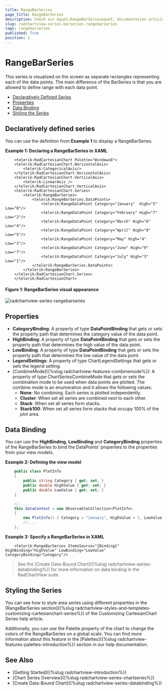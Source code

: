 ```yaml
---
title: RangeBarSeries
page_title: RangeBarSeries
description: Check our &quot;RangeBarSeries&quot; documentation article for the RadChartView {{ site.framework_name }} control.
slug: radchartview-series-barseries-rangebarseries
tags: rangebarseries
published: True
position: 1
---
```


# RangeBarSeries

This series is visualized on the screen as separate rectangles representing each of the data points. The main difference of the BarSeries is that you are allowed to define range with each data point.      

* [Declaratively Defined Series](#declaratively-defined-series)
* [Properties](#properties)
* [Data Binding](#data-binding)
* [Styling the Series](#styling-the-series)

## Declaratively defined series

You can use the definition from __Example 1__ to display a RangeBarSeries.

__Example 1: Declaring a RangeBarSeries in XAML__
```XAML
	<telerik:RadCartesianChart Palette="Windows8">
	<telerik:RadCartesianChart.HorizontalAxis>
		<telerik:CategoricalAxis/>
	</telerik:RadCartesianChart.HorizontalAxis>
	<telerik:RadCartesianChart.VerticalAxis>
		<telerik:LinearAxis />
	</telerik:RadCartesianChart.VerticalAxis>
	<telerik:RadCartesianChart.Series>
		<telerik:RangeBarSeries>
			<telerik:RangeBarSeries.DataPoints>
				<telerik:RangeDataPoint Category="January"  High="5" Low="0"/>
				<telerik:RangeDataPoint Category="February" High="7" Low="2"/>
				<telerik:RangeDataPoint Category="March" High="6" Low="4"/>
				<telerik:RangeDataPoint Category="April" High="8" Low="5"/>
				<telerik:RangeDataPoint Category="May" High="4" Low="3"/>
				<telerik:RangeDataPoint Category="June" High="9" Low="7"/>
				<telerik:RangeDataPoint Category="July" High="3" Low="1"/>
			</telerik:RangeBarSeries.DataPoints>
		</telerik:RangeBarSeries>
	</telerik:RadCartesianChart.Series>
	</telerik:RadCartesianChart>
```

#### __Figure 1: RangeBarSeries visual appearance__  
![radchartview-series-rangebarseries](images/radchartview-series-rangebarseries.png)

## Properties

* __CategoryBinding__: A property of type __DataPointBinding__ that gets or sets the property path that determines the category value of the data point.
* __HighBinding__: A property of type __DataPointBinding__ that gets or sets the property path that determines the high value of the data point.
* __LowBinding__: A property of type __DataPointBinding__ that gets or sets the property path that determines the low value of the data point.
* __LegendSettings__: A property of type ChartLegendSettings that gets or sets the legend setting.
* [CombineMode]({%slug radchartview-features-combinemode%}): A property of type ChartSeriesCombineMode that gets or sets the combination mode to be used when data points are plotted. The combine mode is an enumeration and it allows the following values:
	* __None__: No combining. Each series is plotted independently.
	* __Cluster__: When set all series are combined next to each other.
	* __Stack__: When set all series form stacks.
	* __Stack100__: When set all series form stacks that occupy 100% of the plot area.
	
## Data Binding

You can use the __HighBinding__, __LowBinding__ and __CategoryBinding__ properties of the RangeBarSeries to bind the DataPoints’ properties to the properties from your view models.

__Example 2: Defining the view model__

```C#
	public class PlotInfo
    {
        public string Category { get; set; }
        public double HighValue { get; set; }
        public double LowValue { get; set; }
    }

	//.......
	this.DataContext = new ObservableCollection<PlotInfo>
	{
		new PlotInfo() { Category = "January", HighValue = 5, LowValue = 0},
		//....
	};
```		

__Example 3: Specify a RangeBarSeries in XAML__
```XAML
	<telerik:RangeBarSeries ItemsSource="{Binding}" HighBinding="HighValue" LowBinding="LowValue" CategoryBinding="Category"/>
```
	
>See the [Create Data-Bound Chart]({%slug radchartview-series-databinding%}) for more information on data binding in the RadChartView suite.

## Styling the Series

You can see how to style area series using different properties in the [RangeBarSeries section]({%slug radchartview-styles-and-templates-customizing-cartesianchart-series%}) of the Customizing CartesianChart Series help article.

Additionally, you can use the Palette property of the chart to change the colors of the RangeBarSeries on a global scale. You can find more information about this feature in the [Palettes]({%slug radchartview-features-palettes-introduction%}) section in our help documentation.

## See Also
 * [Getting Started]({%slug radchartview-introduction%})
 * [Chart Series Overview]({%slug radchartview-series-chartseries%})
 * [Create Data-Bound Chart]({%slug radchartview-series-databinding%})
